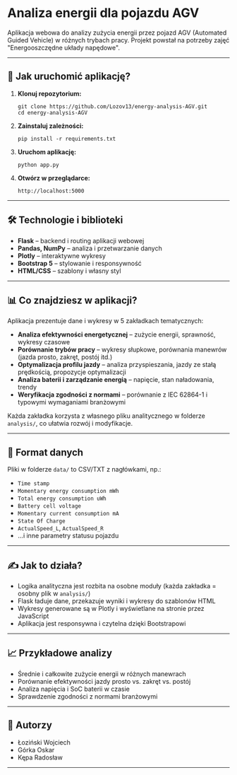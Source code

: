 # Analiza energii dla pojazdu AGV

Aplikacja webowa do analizy zużycia energii przez pojazd AGV (Automated Guided Vehicle) w różnych trybach pracy. Projekt powstał na potrzeby zajęć "Energooszczędne układy napędowe".

---


## 🚀 Jak uruchomić aplikację?

1. **Klonuj repozytorium:**
    ```
    git clone https://github.com/Lozov13/energy-analysis-AGV.git
    cd energy-analysis-AGV
    ```
2. **Zainstaluj zależności:**
    ```
    pip install -r requirements.txt
    ```

3. **Uruchom aplikację:**
    ```
    python app.py
    ```

4. **Otwórz w przeglądarce:**
    ```
    http://localhost:5000
    ```

---

## 🛠️ Technologie i biblioteki

- **Flask** – backend i routing aplikacji webowej
- **Pandas, NumPy** – analiza i przetwarzanie danych
- **Plotly** – interaktywne wykresy
- **Bootstrap 5** – stylowanie i responsywność
- **HTML/CSS** – szablony i własny styl

---

## 📊 Co znajdziesz w aplikacji?

Aplikacja prezentuje dane i wykresy w 5 zakładkach tematycznych:
- **Analiza efektywności energetycznej** – zużycie energii, sprawność, wykresy czasowe
- **Porównanie trybów pracy** – wykresy słupkowe, porównania manewrów (jazda prosto, zakręt, postój itd.)
- **Optymalizacja profilu jazdy** – analiza przyspieszania, jazdy ze stałą prędkością, propozycje optymalizacji
- **Analiza baterii i zarządzanie energią** – napięcie, stan naładowania, trendy
- **Weryfikacja zgodności z normami** – porównanie z IEC 62864-1 i typowymi wymaganiami branżowymi

Każda zakładka korzysta z własnego pliku analitycznego w folderze `analysis/`, co ułatwia rozwój i modyfikacje.

---

## 📄 Format danych

Pliki w folderze `data/` to CSV/TXT z nagłówkami, np.:
- `Time stamp`
- `Momentary energy consumption mWh`
- `Total energy consumption uWh`
- `Battery cell voltage`
- `Momentary current consumption mA`
- `State Of Charge`
- `ActualSpeed_L`, `ActualSpeed_R`
- ...i inne parametry statusu pojazdu

---

## ✍️ Jak to działa?

- Logika analityczna jest rozbita na osobne moduły (każda zakładka = osobny plik w `analysis/`)
- Flask ładuje dane, przekazuje wyniki i wykresy do szablonów HTML
- Wykresy generowane są w Plotly i wyświetlane na stronie przez JavaScript
- Aplikacja jest responsywna i czytelna dzięki Bootstrapowi

---

## 📈 Przykładowe analizy

- Średnie i całkowite zużycie energii w różnych manewrach
- Porównanie efektywności jazdy prosto vs. zakręt vs. postój
- Analiza napięcia i SoC baterii w czasie
- Sprawdzenie zgodności z normami branżowymi

---

## 👤 Autorzy

- Łoziński Wojciech
- Górka Oskar
- Kępa Radosław

---
